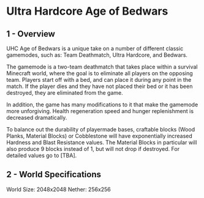 # Ultra Hardcore Age of Bedwars

## 1 - Overview

UHC Age of Bedwars is a unique take on a number of different classic gamemodes, such as: Team Deathmatch, Ultra Hardcore, and Bedwars.

The gamemode is a two-team deathmatch that takes place within a survival Minecraft world, where the goal is to eliminate all players on the opposing team. Players start off with a bed, and can place it during any point in the match. If the player dies and they have not placed their bed or it has been destroyed, they are eliminated from the game.

In addition, the game has many modifications to it that make the gamemode more unforgiving. Health regeneration speed and hunger replenishment is decreased dramatically.

To balance out the durability of playermade bases, craftable blocks (Wood Planks, Material Blocks) or Cobblestone will have exponentially increased Hardness and Blast Resistance values. The Material Blocks in particular will also produce 9 blocks instead of 1, but will not drop if destroyed. For detailed values go to [TBA].

## 2 - World Specifications

World Size: 2048x2048
Nether: 256x256